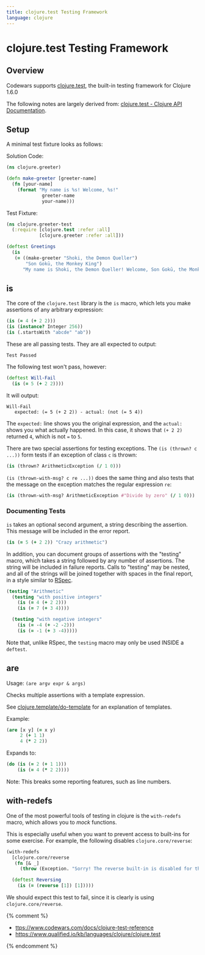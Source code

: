 ```yaml
---
title: clojure.test Testing Framework
language: clojure
---
```


# clojure.test Testing Framework

## Overview

Codewars supports [clojure.test](http://clojure.github.io/clojure/clojure.test-api.html), the built-in testing framework for Clojure 1.6.0

The following notes are largely derived from: [clojure.test - Clojure API Documentation](http://clojure.github.io/clojure/clojure.test-api.html).

## Setup

A minimal test fixture looks as follows:

Solution Code:

```clojure
(ns clojure.greeter)

(defn make-greeter [greeter-name]
  (fn [your-name]
    (format "My name is %s! Welcome, %s!"
             greeter-name
             your-name)))
```

Test Fixture:

```clojure
(ns clojure.greeter-test
  (:require [clojure.test :refer :all]
            [clojure.greeter :refer :all]))

(deftest Greetings
  (is
   (= ((make-greeter "Shoki, the Demon Queller")
       "Son Gokū, the Monkey King")
      "My name is Shoki, the Demon Queller! Welcome, Son Gokū, the Monkey King!")))
```

## is

The core of the `clojure.test` library is the `is` macro, which lets you make assertions of any arbitrary expression:

```clojure
(is (= 4 (+ 2 2)))
(is (instance? Integer 256))
(is (.startsWith "abcde" "ab"))
```

These are all passing tests. They are all expected to output:

```
Test Passed
```

The following test won't pass, however:

```clojure
(deftest Will-Fail
  (is (= 5 (+ 2 2))))
```

It will output:

```
Will-Fail
   expected: (= 5 (+ 2 2)) - actual: (not (= 5 4))
```

The `expected:` line shows you the original expression, and the `actual:` shows you what actually happened.
In this case, it shows that `(+ 2 2)` returned `4`, which is not `=` to `5`.

There are two special assertions for testing exceptions.
The `(is (thrown? c ...))` form tests if an exception of class `c` is thrown:

```clojure
(is (thrown? ArithmeticException (/ 1 0)))
```

`(is (thrown-with-msg? c re ...))` does the same thing and
also tests that the message on the exception matches the regular expression `re`:

```clojure
(is (thrown-with-msg? ArithmeticException #"Divide by zero" (/ 1 0)))
```

### Documenting Tests

`is` takes an optional second argument, a string describing the assertion.
This message will be included in the error report.

```clojure
(is (= 5 (+ 2 2)) "Crazy arithmetic")
```

In addition, you can document groups of assertions with the "testing" macro, which takes a string followed by any number of assertions.
The string will be included in failure reports.
Calls to "testing" may be nested, and all of the strings will be joined together with spaces in the final report,
in a style similar to [RSpec](http://rspec.info/).

```clojure
(testing "Arithmetic"
  (testing "with positive integers"
    (is (= 4 (+ 2 2)))
    (is (= 7 (+ 3 4))))

  (testing "with negative integers"
    (is (= -4 (+ -2 -2)))
    (is (= -1 (+ 3 -4)))))
```

Note that, unlike RSpec, the `testing` macro may only be used INSIDE a `deftest`.

## are

Usage: `(are argv expr & args)`

Checks multiple assertions with a template expression.

See [clojure.template/do-template](https://clojure.github.io/clojure/clojure.template-api.html#clojure.template/do-template)
for an explanation of templates.

Example:

```clojure
(are [x y] (= x y)
     2 (+ 1 1)
     4 (* 2 2))
```

Expands to:

```clojure
(do (is (= 2 (+ 1 1)))
    (is (= 4 (* 2 2))))
```

Note: This breaks some reporting features, such as line numbers.

## with-redefs

One of the most powerful tools of testing in clojure is the `with-redefs` macro, which allows you to _mock_ functions.

This is especially useful when you want to prevent access to built-ins for some exercise.
For example, the following disables `clojure.core/reverse`:

```clojure
(with-redefs
  [clojure.core/reverse
   (fn [& _]
     (throw (Exception. "Sorry! The reverse built-in is disabled for this kata!")))]

  (deftest Reversing
    (is (= (reverse [1]) [1]))))
```

We should expect this test to fail, since it is clearly is using `clojure.core/reverse`.


{% comment %}

- <ttps://www.codewars.com/docs/clojure-test-reference>
- <https://www.qualified.io/kb/languages/clojure/clojure.test>

{% endcomment %}
